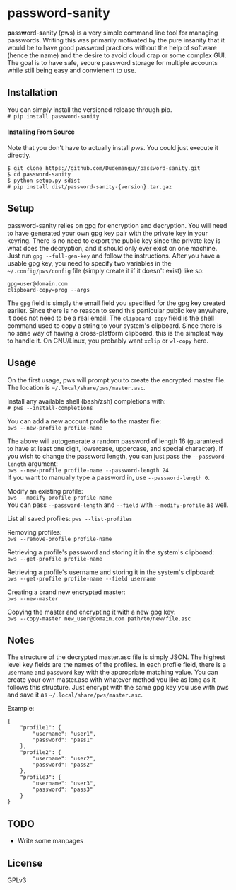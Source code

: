 # password-sanity
**p**ass**w**ord-**s**anity (pws) is a very simple command line tool for managing passwords. Writing this was primarily motivated by the pure insanity that it would be to have good password practices without the help of software (hence the name) and the desire to avoid cloud crap or some complex GUI. The goal is to have safe, secure password storage for multiple accounts while still being easy and convienent to use.

## Installation
You can simply install the versioned release through pip.  
`# pip install password-sanity`

#### Installing From Source
Note that you don't have to actually install *pws*. You could just execute it directly.

```
$ git clone https://github.com/Dudemanguy/password-sanity.git
$ cd password-sanity
$ python setup.py sdist
# pip install dist/password-sanity-{version}.tar.gaz
```

## Setup
password-sanity relies on gpg for encryption and decryption. You will need to have generated your own gpg key pair with the private key in your keyring. There is no need to export the public key since the private key is what does the decryption, and it should only ever exist on one machine. Just run `gpg --full-gen-key` and follow the instructions. After you have a usable gpg key, you need to specify two variables in the `~/.config/pws/config` file (simply create it if it doesn't exist) like so:
```
gpg=user@domain.com
clipboard-copy=prog --args
```

The `gpg` field is simply the email field you specified for the gpg key created earlier. Since there is no reason to send this particular public key anywhere, it does not need to be a real email. The `clipboard-copy` field is the shell command used to copy a string to your system's clipboard. Since there is no sane way of having a cross-platform clipboard, this is the simplest way to handle it. On GNU/Linux, you probably want `xclip` or `wl-copy` here.

## Usage
On the first usage, pws will prompt you to create the encrypted master file. The location is `~/.local/share/pws/master.asc`.

Install any available shell (bash/zsh) completions with:  
`# pws --install-completions`

You can add a new account profile to the master file:  
`pws --new-profile profile-name`  

The above will autogenerate a random password of length 16 (guaranteed to have at least one digit, lowercase, uppercase, and special character). If you wish to change the password length, you can just pass the `--password-length` argument:  
`pws --new-profile profile-name --password-length 24`  
If you want to manually type a password in, use `--password-length 0`.

Modify an existing profile:  
`pws --modify-profile profile-name`  
You can pass `--password-length` and `--field` with `--modify-profile` as well.

List all saved profiles:
`pws --list-profiles`

Removing profiles:  
`pws --remove-profile profile-name`

Retrieving a profile's password and storing it in the system's clipboard:  
`pws --get-profile profile-name`

Retrieving a profile's username and storing it in the system's clipboard:  
`pws --get-profile profile-name --field username`

Creating a brand new encrypted master:  
`pws --new-master`

Copying the master and encrypting it with a new gpg key:  
`pws --copy-master new_user@domain.com path/to/new/file.asc`


## Notes
The structure of the decrypted master.asc file is simply JSON. The highest level key fields are the names of the profiles. In each profile field, there is a `username` and `password` key with the appropriate matching value. You can create your own master.asc with whatever method you like as long as it follows this structure. Just encrypt with the same gpg key you use with pws and save it as `~/.local/share/pws/master.asc`.

Example:
```
{
	"profile1": {
		"username": "user1",
		"password": "pass1"
	},
	"profile2": {
		"username": "user2",
		"password": "pass2"
	},
	"profile3": {
		"username": "user3",
		"password": "pass3"
	}
}
```

## TODO
* Write some manpages

## License
GPLv3
